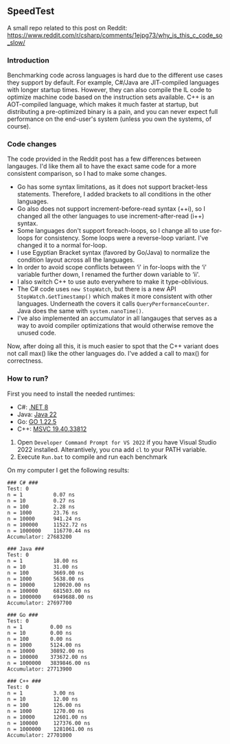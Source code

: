 ## SpeedTest

A small repo related to this post on Reddit: https://www.reddit.com/r/csharp/comments/1ejpg73/why_is_this_c_code_so_slow/

### Introduction
Benchmarking code across languages is hard due to the different use cases they support by default.
For example, C#/Java are JIT-compiled languages with longer startup times.
However, they can also compile the IL code to optimize machine code based on the instruction sets available.
C++ is an AOT-compiled language, which makes it much faster at startup, but distributing a pre-optimized binary is a pain, and you can never expect full performance on the end-user's system (unless you own the systems, of course).

### Code changes
The code provided in the Reddit post has a few differences between langauges. I'd like them all to have the exact same code for a more consistent comparison, so I had to make some changes.

* Go has some syntax limitations, as it does not support bracket-less statements. Therefore, I added brackets to all conditions in the other languages.
* Go also does not support increment-before-read syntax (++i), so I changed all the other languages to use increment-after-read (i++) syntax.
* Some languages don't support foreach-loops, so I change all to use for-loops for consistency. Some loops were a reverse-loop variant. I've changed it to a normal for-loop.
* I use Egyptian Bracket syntax (favored by Go/Java) to normalize the condition layout across all the languages.
* In order to avoid scope conflicts between ‘i' in for-loops with the ‘i' variable further down, I renamed the further down variable to ‘ii'.
* I also switch C++ to use auto everywhere to make it type-oblivious.
* The C# code uses `new StopWatch`, but there is a new API `StopWatch.GetTimestamp()` which makes it more consistent with other languages. Underneath the covers it calls `QueryPerformanceCounter`. Java does the same with `system.nanoTime()`.
* I've also implemented an accumulator in all langauges that serves as a way to avoid compiler optimizations that would otherwise remove the unused code.

Now, after doing all this, it is much easier to spot that the C++ variant does not call max() like the other languages do. I've added a call to max() for correctness.

### How to run?
First you need to install the needed runtimes:
* C#: [.NET 8](https://dotnet.microsoft.com/en-us/download/dotnet/thank-you/sdk-8.0.303-windows-x64-installer)
* Java: [Java 22](https://download.oracle.com/java/22/latest/jdk-22_windows-x64_bin.exe)
* Go: [GO 1.22.5](https://go.dev/dl/go1.22.5.windows-amd64.msi)
* C++: [MSVC 19.40.33812](https://go.microsoft.com/fwlink/?linkid=2272610)

1. Open `Developer Command Prompt for VS 2022` if you have Visual Studio 2022 installed. Alterantively, you cna add `cl` to your PATH variable.
2. Execute `Run.bat` to compile and run each benchmark

On my computer I get the following results:

```
### C# ###
Test: 0
n = 1          0.07 ns
n = 10         0.27 ns
n = 100        2.28 ns
n = 1000       23.76 ns
n = 10000      941.24 ns
n = 100000     11522.72 ns
n = 1000000    116770.44 ns
Accumulator: 27683200

### Java ###
Test: 0
n = 1          18.00 ns
n = 10         31.00 ns
n = 100        3669.00 ns
n = 1000       5638.00 ns
n = 10000      120020.00 ns
n = 100000     681503.00 ns
n = 1000000    6949688.00 ns
Accumulator: 27697700

### Go ###
Test: 0
n = 1         0.00 ns
n = 10        0.00 ns
n = 100       0.00 ns
n = 1000      5124.00 ns
n = 10000     30892.00 ns
n = 100000    373672.00 ns
n = 1000000   3839846.00 ns
Accumulator: 27713900

### C++ ###
Test: 0
n = 1          3.00 ns
n = 10         12.00 ns
n = 100        126.00 ns
n = 1000       1270.00 ns
n = 10000      12601.00 ns
n = 100000     127376.00 ns
n = 1000000    1281061.00 ns
Accumulator: 27701000
```